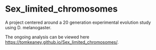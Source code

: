 # Sex_limited_chromosomes
A project centered around a 20 generation experimental evolution study using D. melanogaster.

The ongoing analysis can be viewed here https://tomkeaney.github.io/Sex_limited_chromosomes/.
